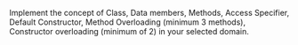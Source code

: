 Implement the concept of Class, Data members, Methods, Access Specifier,  Default Constructor, Method Overloading (minimum 3 methods), Constructor overloading (minimum of 2) in your selected domain.
